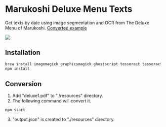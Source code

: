 # Marukoshi Deluxe Menu Texts

Get texts by date using image segmentation and OCR from The Deluxe Menu of Marukoshi.
[Converted example](https://github.com/passionate-engineer/marukoshi-deluxe-menu-texts/blob/master/resources/output.json)

![](https://raw.githubusercontent.com/passionate-engineer/marukoshi-deluxe-menu-texts/master/docs/keyvisual.jpg)

## Installation

```bash
brew install imagemagick graphicsmagick ghostscript tesseract tesseract-lang
npm install
```

## Conversion

1. Add "deluxe1.pdf" to "./resources" directory.
2. The following command will convert it.

```bash
npm start
```

3. "output.json" is created to  "./resources" directory.
